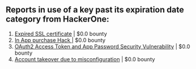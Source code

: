 ## Reports in use of a key past its expiration date category from HackerOne:
1. [Expired SSL certificate](https://hackerone.com/reports/220615) | $0.0 bounty
2. [In App purchase Hack ](https://hackerone.com/reports/218287) | $0.0 bounty
3. [OAuth2 Access Token and App Password Security Vulnerability](https://hackerone.com/reports/343111) | $0.0 bounty
4. [Account takeover due to misconfiguration](https://hackerone.com/reports/1114347) | $0.0 bounty